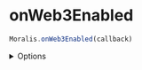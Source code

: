 # onWeb3Enabled


```js
Moralis.onWeb3Enabled(callback)
```

<details><summary>Options</summary><br/>

- callback function
  
    
</details>
